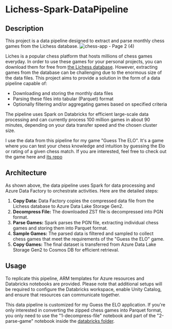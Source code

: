 # Lichess-Spark-DataPipeline

## Description
This project is a data pipeline designed to extract and parse monthly chess games from the Lichess database.
![chess-app - Page 2 (4)](https://github.com/user-attachments/assets/89c9022f-ee65-4ffc-adc9-438bd2830970)

Liches is a popular chess platform that hosts millions of chess games everyday. In order to use these games for your personal projects, you can download them for free from [the Lichess database](https://database.lichess.org/). However, extracting games from the database can be challenging due to the enormous size of the data files. This project aims to provide a solution in the form of a data pipeline capable of:
- Downloading and storing the monthly data files
- Parsing these files into tabular (Parquet) format
- Optionally filtering and/or aggregating games based on specified criteria

The pipeline uses Spark on Databricks for efficient large-scale data processing and can currently process 100 million games in about 90 minutes, depending on your data transfer speed and the chosen cluster size.

I use the data from this pipeline for my game "Guess The ELO". It's a game where you can test your chess knowledge and intuition by guessing the Elo or rating of a given chess match. If you are interested, feel free to check out the game here and [its repo](https://github.com/hieuimba/Guess-The-ELO) 

## Architecture
As shown above, the data pipeline uses Spark for data processing and Azure Data Factory to orchestrate activities. 
Here are the detailed steps:
1. **Copy Data:** Data Factory copies the compressed data file from the Lichess database to Azure Data Lake Storage Gen2. 
2. **Decompress File:** The downloaded ZST file is decompressed into PGN format.
3. **Parse Games:** Spark parses the PGN file, extracting individual chess games and storing them into Parquet format.
4. **Sample Games:** The parsed data is filtered and sampled to collect chess games that meet the requirements of the "Guess the ELO" game.
5. **Copy Games:** The final dataset is transferred from Azure Data Lake Storage Gen2 to Cosmos DB for efficient retrieval.

## Usage
To replicate this pipeline, ARM templates for Azure resources and Databricks notebooks are provided. 
Please note that additional setups will be required to configure the Databricks workspace, enable Unity Catalog, and ensure that resources can communicate together.

This data pipeline is customized for my Guess the ELO application. If you're only interested in converting the zipped chess games into Parquet format, you only need to use the "1-decompress-file" notebook and part of the "2-parse-game" notebook inside the [databricks folder](https://github.com/hieuimba/Lichess-Spark-DataPipeline/tree/main/databricks).
